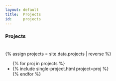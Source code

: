 ```yaml
---
layout: default
title:  Projects
id:     projects
---
```


<div class="container">
  <section class="row projects-search section-block">
    <div class="col m7">
      <h3>Projects</h3>
    </div>
    <div class="col m5" style="visibility:hidden">
      <input id="projects-search-input" class="search-input" type="text" placeholder="Search Projects">
      <i class="fa fa-search" aria-hidden="true"></i>
    </div>
  </section>

  <section class="row">
    <div class="col m8">
      <div class="projects-search-results">
        {% assign projects = site.data.projects | reverse %}
        <ul>
          {% for proj in projects %}
          <li class="m12 strategy-project-info">
            {% include single-project.html project=proj %}
          </li>
          {% endfor %}
        </ul>
      </div>
    </div>
    <div class="col m4 projects-search-facets">
    </div>
  </section>
</div>

<!-- <section class="container">
  <div class="row">
    <div class="col m8">
      {% assign projects = site.data.projects | reverse %}
      <h3>Projects</h3>
      <ul class="row">
        {% for proj in projects %}
        <li class="col m12 strategy-project-info">
          {% include single-project.html project=proj %}
        </li>
        {% endfor %}
      </ul>
    </div>
    <div class="col m4">
    </div>
  </div>
</section> -->

<!--
<script>
  var repos = {{ site.github.public_repositories | jsonify }}
</script>

<div class="container">
  <section>
    <form class="search-wrapper">
      <label for="repos-search" class="search-label">Browse our Open Source projects &#8628;</label>
      <input id="repos-search" class="search-input" type="text">
    </form>
  </section>
  <section>
    <div class="repos-wrapper">
      <div class="repos-count">
      </div>
      <div class="repos-list">
      </div>
    </div>
  </section>
</div>
-->

<!--
<div class="row container">
  {% for repo in site.github.public_repositories %}
  <div class="col s12 repo">
    <h3>{{ repo.name }}</h3>
    <p class="repo-url"><a href="{{ repo.html_url }}" target="_blank">{{ repo.html_url }}</a></p>
    <p class="repo-meta">
        <i class="fa fa-code-fork" aria-hidden="true"></i>
        {{ repo.forks_count }}
        
        <i class="fa fa-star" aria-hidden="true"></i>
        {{ repo.stargazers_count }}
        
        <i class="fa fa-eye" aria-hidden="true"></i>
        {{ repo.watchers_count }}
    </p>
    <div class="repo-desc">
      <p>{{ repo.description }}</p>
    </div>
    <p class="separator">&hellip;</p>
  </div>
  {% endfor %}
</div>
-->

<div class="row container repos">
</div>
 
